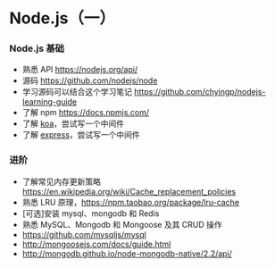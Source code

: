 # Node.js（一）
### Node.js 基础
* 熟悉 API https://nodejs.org/api/
* 源码 https://github.com/nodejs/node
* 学习源码可以结合这个学习笔记 https://github.com/chyingp/nodejs-learning-guide
* 了解 npm https://docs.npmjs.com/
* 了解 [koa](https://npm.taobao.org/package/koa)，尝试写一个中间件
* 了解 [express](https://npm.taobao.org/package/express)，尝试写一个中间件

### 进阶
* 了解常见内存更新策略 https://en.wikipedia.org/wiki/Cache_replacement_policies
* 熟悉 LRU 原理，https://npm.taobao.org/package/lru-cache
* [可选]安装 mysql、mongodb 和 Redis
* 熟悉 MySQL、Mongodb 和 Mongoose 及其 CRUD 操作
* https://github.com/mysqljs/mysql
* http://mongoosejs.com/docs/guide.html
* http://mongodb.github.io/node-mongodb-native/2.2/api/


